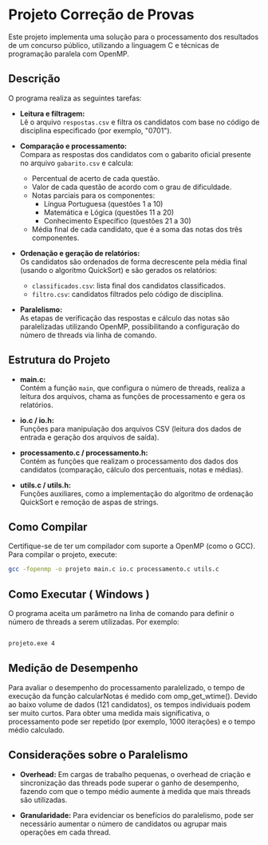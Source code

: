 # Projeto Correção de Provas

Este projeto implementa uma solução para o processamento dos resultados de um concurso público, utilizando a linguagem C e técnicas de programação paralela com OpenMP.

## Descrição

O programa realiza as seguintes tarefas:

- **Leitura e filtragem:**  
  Lê o arquivo `respostas.csv` e filtra os candidatos com base no código de disciplina especificado (por exemplo, "0701").

- **Comparação e processamento:**  
  Compara as respostas dos candidatos com o gabarito oficial presente no arquivo `gabarito.csv` e calcula:
  - Percentual de acerto de cada questão.
  - Valor de cada questão de acordo com o grau de dificuldade.
  - Notas parciais para os componentes:
    - Língua Portuguesa (questões 1 a 10)
    - Matemática e Lógica (questões 11 a 20)
    - Conhecimento Específico (questões 21 a 30)
  - Média final de cada candidato, que é a soma das notas dos três componentes.

- **Ordenação e geração de relatórios:**  
  Os candidatos são ordenados de forma decrescente pela média final (usando o algoritmo QuickSort) e são gerados os relatórios:
  - `classificados.csv`: lista final dos candidatos classificados.
  - `filtro.csv`: candidatos filtrados pelo código de disciplina.

- **Paralelismo:**  
  As etapas de verificação das respostas e cálculo das notas são paralelizadas utilizando OpenMP, possibilitando a configuração do número de threads via linha de comando.

## Estrutura do Projeto

- **main.c:**  
  Contém a função `main`, que configura o número de threads, realiza a leitura dos arquivos, chama as funções de processamento e gera os relatórios.

- **io.c / io.h:**  
  Funções para manipulação dos arquivos CSV (leitura dos dados de entrada e geração dos arquivos de saída).

- **processamento.c / processamento.h:**  
  Contém as funções que realizam o processamento dos dados dos candidatos (comparação, cálculo dos percentuais, notas e médias).

- **utils.c / utils.h:**  
  Funções auxiliares, como a implementação do algoritmo de ordenação QuickSort e remoção de aspas de strings.

## Como Compilar

Certifique-se de ter um compilador com suporte a OpenMP (como o GCC). Para compilar o projeto, execute:

```bash
gcc -fopenmp -o projeto main.c io.c processamento.c utils.c

```

## Como Executar ( Windows )

O programa aceita um parâmetro na linha de comando para definir o número de threads a serem utilizadas. Por exemplo:

```bash

projeto.exe 4

```

## Medição de Desempenho
Para avaliar o desempenho do processamento paralelizado, o tempo de execução da função calcularNotas é medido com omp_get_wtime(). Devido ao baixo volume de dados (121 candidatos), os tempos individuais podem ser muito curtos. Para obter uma medida mais significativa, o processamento pode ser repetido (por exemplo, 1000 iterações) e o tempo médio calculado.

## Considerações sobre o Paralelismo

- **Overhead:**
    Em cargas de trabalho pequenas, o overhead de criação e sincronização das threads pode superar o ganho de desempenho, fazendo com que o tempo médio aumente à medida que mais threads são utilizadas.

- **Granularidade:**
    Para evidenciar os benefícios do paralelismo, pode ser necessário aumentar o número de candidatos ou agrupar mais operações em cada thread.